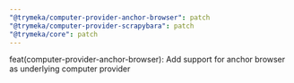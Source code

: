 ```yaml
---
"@trymeka/computer-provider-anchor-browser": patch
"@trymeka/computer-provider-scrapybara": patch
"@trymeka/core": patch
---
```


feat(computer-provider-anchor-browser): Add support for anchor browser as underlying computer provider
